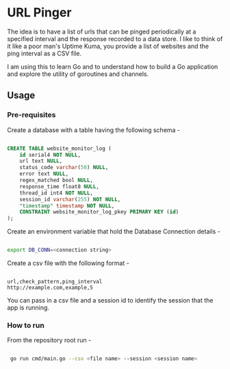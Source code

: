 # URL Pinger

The idea is to have a list of urls that can be pinged periodically at a specified interval and the response recorded to a data store. I like to think of it like a poor man's Uptime Kuma, you provide a list of websites and the ping interval as a CSV file.  

I am using this to learn Go and to understand how to build a Go application and explore the utility of goroutines and channels.

## Usage

### Pre-requisites

Create a database with a table having the following schema -

```sql

CREATE TABLE website_monitor_log (
    id serial4 NOT NULL,
    url text NULL,
    status_code varchar(50) NULL,
    error text NULL,
    regex_matched bool NULL,
    response_time float8 NULL,
    thread_id int4 NOT NULL,
    session_id varchar(255) NOT NULL,
    "timestamp" timestamp NOT NULL,
    CONSTRAINT website_monitor_log_pkey PRIMARY KEY (id)
);

```

Create an environment variable that hold the Database Connection details -

```bash

export DB_CONN=<connection string>

```

Create a csv file with the following format -

```csv

url,check_pattern,ping_interval
http://example.com,example,5

```

You can pass in  a csv file and a session id to identify the session that the app is running.

### How to run

From the repository root run -

```bash

 go run cmd/main.go --csv <file name> --session <session name>       

```
